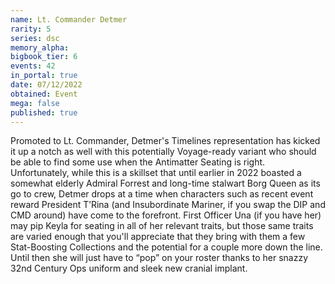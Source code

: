 ```yaml
---
name: Lt. Commander Detmer
rarity: 5
series: dsc
memory_alpha:
bigbook_tier: 6
events: 42
in_portal: true
date: 07/12/2022
obtained: Event
mega: false
published: true
---
```


Promoted to Lt. Commander, Detmer's Timelines representation has kicked it up a notch as well with this potentially Voyage-ready variant who should be able to find some use when the Antimatter Seating is right. Unfortunately, while this is a skillset that until earlier in 2022 boasted a somewhat elderly Admiral Forrest and long-time stalwart Borg Queen as its go to crew, Detmer drops at a time when characters such as recent event reward President T’Rina (and Insubordinate Mariner, if you swap the DIP and CMD around) have come to the forefront. First Officer Una (if you have her) may pip Keyla for seating in all of her relevant traits, but those same traits are varied enough that you'll appreciate that they bring with them a few Stat-Boosting Collections and the potential for a couple more down the line. Until then she will just have to “pop” on your roster thanks to her snazzy 32nd Century Ops uniform and sleek new cranial implant.

